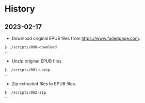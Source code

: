 # History

## 2023-02-17

* Download original EPUB files from https://www.fadedpage.com.

```bash
$ ./scripts/000-download
...
```

* Unzip original EPUB files.

```bash
$ ./scripts/001-unzip
...
```

* Zip extracted files to EPUB files.

```bash
$ ./scripts/002-zip
...
```
